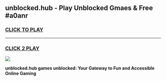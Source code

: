 
## unblocked.hub - Play Unblocked Gmaes & Free #a0anr
<h3>
<a href="https://news.freeplayer.one?title=unblocked.hub&ref=24F">CLICK TO PLAY</a></h3>
<hr>

<h3>
<a href="https://news.freeplayer.one?title=unblocked.hub&ref=24F">CLICK 2 PLAY</a>
  
</h3>

<a href="https://news.freeplayer.one?title=unblocked.hub&ref=24F/"><img src="https://clearcache.store/games.png"></a>


**unblocked.hub games unblocked: Your Gateway to Fun and Accessible Online Gaming**

